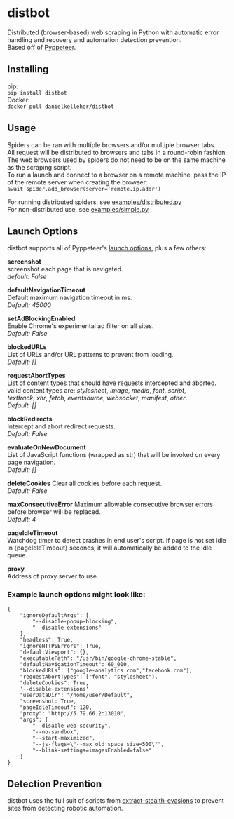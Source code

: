 # distbot   
Distributed (browser-based) web scraping in Python with automatic error handling and recovery and automation detection prevention.   
Based off of [Pyppeteer](https://github.com/pyppeteer/pyppeteer).   

## Installing   
pip:   
`pip install distbot`   
Docker:   
`docker pull danielkelleher/distbot`   

## Usage   
Spiders can be ran with multiple browsers and/or multiple browser tabs.   
All request will be distributed to browsers and tabs in a round-robin fashion.   
The web browsers used by spiders do not need to be on the same machine as the scraping script.   
To run a launch and connect to a browser on a remote machine, pass the IP of the remote server when creating the browser:   
`await spider.add_browser(server='remote.ip.addr')`   

For running distributed spiders, see [examples/distributed.py](./examples/distributed.py)   
For non-distributed use, see [examples/simple.py](./examples/simple.py)   


## Launch Options   
distbot supports all of Pyppeteer's [launch options](https://pyppeteer.github.io/pyppeteer/reference.html#launcher), plus a few others:   

**screenshot**   
screenshot each page that is navigated.   
*default: False*   

**defaultNavigationTimeout**    
Default maximum navigation timeout in ms.   
*Default: 45000*   

**setAdBlockingEnabled**   
Enable Chrome's experimental ad filter on all sites.   
*Default: False*   

**blockedURLs**   
List of URLs and/or URL patterns to prevent from loading.   
*Default: []*   

**requestAbortTypes**   
List of content types that should have requests intercepted and aborted.  
valid content types are: *stylesheet*, *image*, *media*, *font*, *script*,   
*texttrack*, *xhr*, *fetch*, *eventsource*, *websocket*, *manifest*, *other*.   
*Default: []*  

**blockRedirects**   
Intercept and abort redirect requests.   
*Default: False*   

**evaluateOnNewDocument**   
List of JavaScript functions (wrapped as str) that will be invoked on every page navigation.   
*Default: []*    

**deleteCookies**
Clear all cookies before each request.   
*Default: False*   

**maxConsecutiveError**
Maximum allowable consecutive browser errors before browser will be replaced.   
*Default: 4* 

**pageIdleTimeout**   
Watchdog timer to detect crashes in end user's script. If page is not set idle in {pageIdleTimeout} seconds,
it will automatically be added to the idle queue.   

**proxy**   
Address of proxy server to use.   


### Example launch options might look like:   
```
{
    "ignoreDefaultArgs": [
        "--disable-popup-blocking",
        "--disable-extensions"
    ],
    "headless": True,
    "ignoreHTTPSErrors": True,
    "defaultViewport": {},
    "executablePath": "/usr/bin/google-chrome-stable",
    "defaultNavigationTimeout": 60_000,
    "blockedURLs": ["google-analytics.com","facebook.com"],
    "requestAbortTypes": ["font", "stylesheet"],
    "deleteCookies": True,
    '--disable-extensions'
    "userDataDir": "/home/user/Default",
    "screenshot: True,
    "pageIdleTimeout": 120,
    "proxy": "http://5.79.66.2:13010",
    "args": [
        "--disable-web-security",
        "--no-sandbox",
        "--start-maximized",
        "--js-flags=\"--max_old_space_size=500\"",
        "--blink-settings=imagesEnabled=false"
    ]
}
```


## Detection Prevention   
distbot uses the full suit of scripts from [extract-stealth-evasions](https://github.com/berstend/puppeteer-extra/tree/master/packages/extract-stealth-evasions) to prevent sites from detecting robotic automation.   